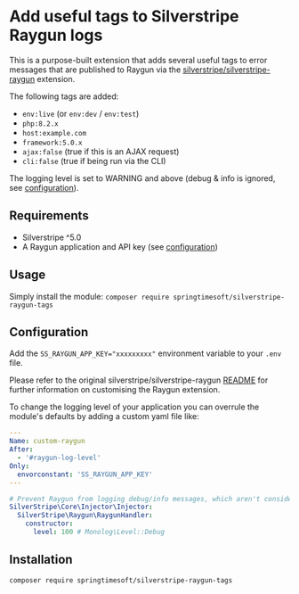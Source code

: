 # Add useful tags to Silverstripe Raygun logs

This is a purpose-built extension that adds several useful tags to error messages that are published to Raygun via the [silverstripe/silverstripe-raygun](https://github.com/silverstripe/silverstripe-raygun) extension.

The following tags are added:

- `env:live` (or `env:dev` / `env:test`)
- `php:8.2.x`
- `host:example.com`
- `framework:5.0.x`
- `ajax:false` (true if this is an AJAX request)
- `cli:false` (true if being run via the CLI)

The logging level is set to WARNING and above (debug & info is ignored, see [configuration](#configuration)).


## Requirements

- Silverstripe ^5.0
- A Raygun application and API key (see [configuration](#configuration))


## Usage

Simply install the module: `composer require springtimesoft/silverstripe-raygun-tags`


## Configuration

Add the `SS_RAYGUN_APP_KEY="xxxxxxxxx"` environment variable to your `.env` file.

Please refer to the original silverstripe/silverstripe-raygun [README](https://github.com/silverstripe/silverstripe-raygun) for further information on customising the Raygun extension.

To change the logging level of your application you can overrule the module's defaults by adding a custom yaml file like:

```yaml
---
Name: custom-raygun
After:
  - '#raygun-log-level'
Only:
  envorconstant: 'SS_RAYGUN_APP_KEY'
---

# Prevent Raygun from logging debug/info messages, which aren't considered errors
SilverStripe\Core\Injector\Injector:
  SilverStripe\Raygun\RaygunHandler:
    constructor:
      level: 100 # Monolog\Level::Debug
```

## Installation

```shell
composer require springtimesoft/silverstripe-raygun-tags
```
